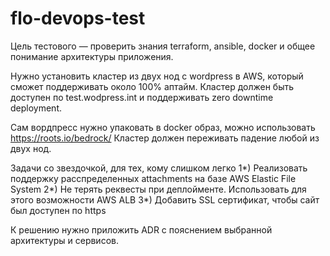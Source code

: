 # flo-devops-test
Цель тестового — проверить знания terraform, ansible, docker и общее понимание архитектуры приложения.

Нужно установить кластер из двух нод с wordpress в AWS, который сможет поддерживать около 100% аптайм. 
Кластер должен быть доступен по test.wodpress.int и поддерживать zero downtime deployment.

Сам вордпресс нужно упаковать в docker образ, можно использовать https://roots.io/bedrock/
Кластер должен переживать падение любой из двух нод.

Задачи со звездочкой, для тех, кому слишком легко
1*) Реализовать поддержку расспределенных attachments на базе AWS Elastic File System
2*) Не терять реквесты при деплойменте. Использовать для этого возможности AWS ALB
3*) Добавить SSL сертификат, чтобы сайт был доступен по https

К решению нужно приложить ADR с пояснением выбранной архитектуры и сервисов.
